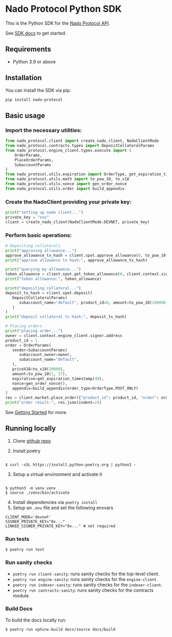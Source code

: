 # Nado Protocol Python SDK

This is the Python SDK for the [Nado Protocol API](TODO).

See [SDK docs](https://nadohq.github.io/nado-python-sdk/index.html) to get started.

## Requirements

- Python 3.9 or above

## Installation

You can install the SDK via pip:

```bash
pip install nado-protocol
```

## Basic usage

### Import the necessary utilities:

```python
from nado_protocol.client import create_nado_client, NadoClientMode
from nado_protocol.contracts.types import DepositCollateralParams
from nado_protocol.engine_client.types.execute import (
    OrderParams,
    PlaceOrderParams,
    SubaccountParams
)
from nado_protocol.utils.expiration import OrderType, get_expiration_timestamp
from nado_protocol.utils.math import to_pow_10, to_x18
from nado_protocol.utils.nonce import gen_order_nonce
from nado_protocol.utils.order import build_appendix
```

### Create the NadoClient providing your private key:

```python
print("setting up nado client...")
private_key = "xxx"
client = create_nado_client(NadoClientMode.DEVNET, private_key)
```

### Perform basic operations:

```python
# Depositing collaterals
print("approving allowance...")
approve_allowance_tx_hash = client.spot.approve_allowance(0, to_pow_10(100000, 6))
print("approve allowance tx hash:", approve_allowance_tx_hash)

print("querying my allowance...")
token_allowance = client.spot.get_token_allowance(0, client.context.signer.address)
print("token allowance:", token_allowance)

print("depositing collateral...")
deposit_tx_hash = client.spot.deposit(
   DepositCollateralParams(
      subaccount_name="default", product_id=0, amount=to_pow_10(100000, 6)
   )
)
print("deposit collateral tx hash:", deposit_tx_hash)

# Placing orders
print("placing order...")
owner = client.context.engine_client.signer.address
product_id = 1
order = OrderParams(
   sender=SubaccountParams(
      subaccount_owner=owner,
      subaccount_name="default",
   ),
   priceX18=to_x18(20000),
   amount=to_pow_10(1, 17),
   expiration=get_expiration_timestamp(40),
   nonce=gen_order_nonce(),
   appendix=build_appendix(order_type=OrderType.POST_ONLY)
)
res = client.market.place_order({"product_id": product_id, "order": order})
print("order result:", res.json(indent=2))
```

See [Getting Started](https://nadohq.github.io/nado-python-sdk/getting-started.html) for more.

## Running locally

1. Clone [github repo](https://github.com/nadohq/nado-python-sdk)

2. Install poetry

```

$ curl -sSL https://install.python-poetry.org | python3 -

```

3. Setup a virtual environment and activate it

```

$ python3 -m venv venv
$ source ./venv/bin/activate

```

4. Install dependencies via `poetry install`
5. Setup an `.env` file and set the following envvars

```shell
CLIENT_MODE='devnet'
SIGNER_PRIVATE_KEY="0x..."
LINKED_SIGNER_PRIVATE_KEY="0x..." # not required
```

### Run tests

```
$ poetry run test
```

### Run sanity checks

- `poetry run client-sanity`: runs sanity checks for the top-level client.
- `poetry run engine-sanity`: runs sanity checks for the `engine-client`.
- `poetry run indexer-sanity`: runs sanity checks for the `indexer-client`.
- `poetry run contracts-sanity`: runs sanity checks for the contracts module.

### Build Docs

To build the docs locally run:

```
$ poetry run sphinx-build docs/source docs/build
```

